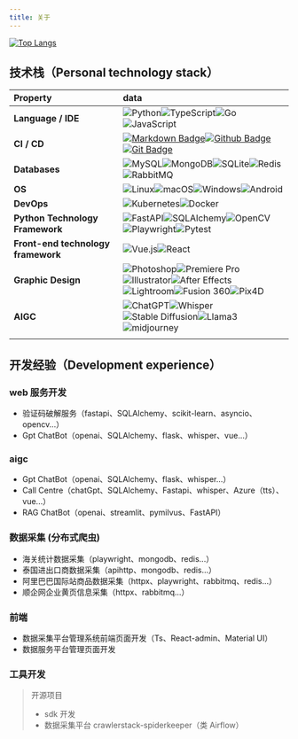 ```yaml
---
title: 关于
---
```


[![Top Langs](https://github-readme-stats.vercel.app/api/top-langs/?username=2218084076&layout=compact)](https://github.com/anuraghazra/github-readme-stats)

## 技术栈（Personal technology stack）

| Property                           | data                                                                                                                                                                                                                                                                                                                                                                                                                                                                                                                                                                                                                                                                                                                   |
|:-----------------------------------|:-----------------------------------------------------------------------------------------------------------------------------------------------------------------------------------------------------------------------------------------------------------------------------------------------------------------------------------------------------------------------------------------------------------------------------------------------------------------------------------------------------------------------------------------------------------------------------------------------------------------------------------------------------------------------------------------------------------------------|
| **Language / IDE**                 | ![Python](https://img.shields.io/badge/-Python-3776AB?logo=python&logoColor=white)![TypeScript](https://img.shields.io/badge/-TypeScript-007ACC?logo=typescript&logoColor=white)![Go](https://img.shields.io/badge/-Go-00ADD8?logo=go&logoColor=white)![JavaScript](https://img.shields.io/badge/-JavaScript-F7DF1E?logo=javascript&logoColor=white)                                                                                                                                                                                                                                                                                                                                                                   |
| **CI / CD**                        | [![Markdown Badge](https://img.shields.io/badge/-Markdown-2088FF?style=flat&logo=Markdown&logoColor=white)](https://github.com/BEPb/BEPb)[![Github Badge](https://img.shields.io/badge/-Github%20-2088FF?style=flat&logo=Github&logoColor=white)](https://github.com/BEPb/BEPb)[![Git Badge](https://img.shields.io/badge/-Git%20-2088FF?style=flat&logo=Git&logoColor=white)](https://github.com/BEPb/BEPb)                                                                                                                                                                                                                                                                                                           |
| **Databases**                      | ![MySQL](https://img.shields.io/badge/-MySQL-4479A1?logo=mysql&logoColor=white)![MongoDB](https://img.shields.io/badge/-MongoDB-47A248?logo=mongodb&logoColor=white)![SQLite](https://img.shields.io/badge/-SQLite-003B57?logo=sqlite&logoColor=white)![Redis](https://img.shields.io/badge/-Redis-DC382D?logo=redis&logoColor=white)![RabbitMQ](https://img.shields.io/badge/-RabbitMQ-FF6600?logo=rabbitmq&logoColor=white)                                                                                                                                                                                                                                                                                          |
| **OS**                             | ![Linux](https://img.shields.io/badge/-Linux-FCC624?logo=linux&logoColor=black)![macOS](https://img.shields.io/badge/-macOS-000000?logo=apple&logoColor=white)![Windows](https://img.shields.io/badge/-Windows-0078D6?logo=windows&logoColor=white)![Android](https://img.shields.io/badge/-Android-3DDC84?logo=android&logoColor=white)                                                                                                                                                                                                                                                                                                                                                                               |
| **DevOps**                         | ![Kubernetes](https://img.shields.io/badge/-Kubernetes-326CE5?logo=kubernetes&logoColor=white)![Docker](https://img.shields.io/badge/-Docker-2496ED?logo=docker&logoColor=white)                                                                                                                                                                                                                                                                                                                                                                                                                                                                                                                                       |
| **Python Technology Framework**    | ![FastAPI](https://img.shields.io/badge/-FastAPI-009688?logo=fastapi&logoColor=white)![SQLAlchemy](https://img.shields.io/badge/-SQLAlchemy-000000?logo=sqlalchemy&logoColor=white)![OpenCV](https://img.shields.io/badge/-OpenCV-5C3EE8?logo=opencv&logoColor=white)![Playwright](https://img.shields.io/badge/-Playwright-48B9C7?logo=playwright&logoColor=white)![Pytest](https://img.shields.io/badge/-Pytest-0A9EDC?logo=pytest&logoColor=white)                                                                                                                                                                                                                                                                  |
| **Front-end technology framework** | ![Vue.js](https://img.shields.io/badge/-Vue.js-4FC08D?logo=vue.js&logoColor=white)![React](https://img.shields.io/badge/-React-61DAFB?logo=react&logoColor=white)                                                                                                                                                                                                                                                                                                                                                                                                                                                                                                                                                      |
| **Graphic Design**                 | ![Photoshop](https://img.shields.io/badge/-Photoshop-31A8FF?logo=adobe-photoshop&logoColor=white)![Premiere Pro](https://img.shields.io/badge/-Premiere%20Pro-9999FF?logo=adobe-premiere-pro&logoColor=white)![Illustrator](https://img.shields.io/badge/-Illustrator-FF9A00?logo=adobe-illustrator&logoColor=white)![After Effects](https://img.shields.io/badge/-After%20Effects-9999FF?logo=adobe-after-effects&logoColor=white)<br/>![Lightroom](https://img.shields.io/badge/-Lightroom-31A8FF?logo=adobe-lightroom&logoColor=white)![Fusion 360](https://img.shields.io/badge/-Fusion%20360-FF5733?logo=autodesk&logoColor=white)![Pix4D](https://img.shields.io/badge/-Pix4D-339966?logo=pix4d&logoColor=white) |
| **AIGC**                           | ![ChatGPT](https://img.shields.io/badge/-ChatGPT-00A67C?logo=openai&logoColor=white)![Whisper](https://img.shields.io/badge/-Whisper-FFB900?logo=openai&logoColor=white)![Stable Diffusion](https://img.shields.io/badge/-Stable%20Diffusion-0096FF?logo=stable-diffusion&logoColor=white)![Llama3](https://img.shields.io/badge/-Llama3-FF4500?logo=openai&logoColor=white)![midjourney](https://img.shields.io/badge/-midjourney-white?logo=midjourney&logoColor=white)                                                                                                                                                                                                                                              |
|                                    |                                                                                                                                                                                                                                                                                                                                                                                                                                                                                                                                                                                                                                                                                                                        |

## 开发经验（Development experience）

### web 服务开发

- 验证码破解服务（fastapi、SQLAlchemy、scikit-learn、asyncio、opencv...）
- Gpt ChatBot（openai、SQLAlchemy、flask、whisper、vue...）

### aigc

- Gpt ChatBot（openai、SQLAlchemy、flask、whisper...）
- Call Centre（chatGpt、SQLAlchemy、Fastapi、whisper、Azure（tts）、vue...）
- RAG ChatBot（openai、streamlit、pymilvus、FastAPI）

### 数据采集 (分布式爬虫)

- 海关统计数据采集（playwright、mongodb、redis...）
- 泰国进出口商数据采集（apihttp、mongodb、redis...）
- 阿里巴巴国际站商品数据采集（httpx、playwright、rabbitmq、redis...）
- 顺企网企业黄页信息采集（httpx、rabbitmq...）

### 前端

- 数据采集平台管理系统前端页面开发（Ts、React-admin、Material UI）
- 数据服务平台管理页面开发

### 工具开发

> 开源项目
> - sdk 开发
> - 数据采集平台 crawlerstack-spiderkeeper（类 Airflow）
